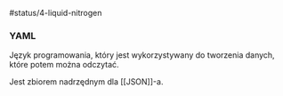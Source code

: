 #status/4-liquid-nitrogen 

### YAML
Język programowania, który jest wykorzystywany do tworzenia danych, które potem można odczytać. 

Jest zbiorem nadrzędnym dla [[JSON]]-a.